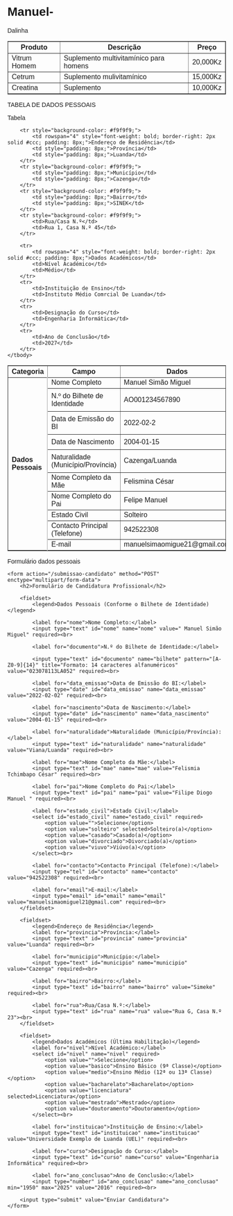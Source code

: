 


# Manuel-
Dalinha 


<table border="1">
  <tr>
    <th>Produto</th>
    <th>Descrição</th>
    <th>Preço</th>
  </tr>
  <tr>
    <td>Vitrum Homem</td>
    <td>Suplemento multivitamínico para homens</td>
    <td> 20,000Kz</td>
  </tr>
  <tr>
    <td>Cetrum</td>
    <td>Suplemento mulivitamínico</td>
    <td>15,000Kz</td>
  </tr>
  <tr>
    <td>Creatina</td>
    <td>Suplemento</td>
    <td>10,000Kz</td>
  </tr>
</table>


TABELA DE DADOS PESSOAIS 

<table border="1" 
    <td>
        Tabela
    </caption>
    <thead>
        <tr>
            <th>Categoria</th>
            <th>Campo</th>
            <th>Dados</th>
        </tr>
    </thead>
    <tbody>
        <tr>
            <td rowspan="10" style="font-weight: bold; border-right: 2px solid #ccc; padding: 8px;">Dados Pessoais</td>
            <td>Nome Completo</td>
            <td>Manuel Simão Miguel</td>
        </tr>
        <tr>
            <td style="padding: 8px;">N.º do Bilhete de Identidade</td>
            <td style="padding: 8px;">AO001234567890</td>
        </tr>
        <tr>
            <td style="padding: 8px;">Data de Emissão do BI</td>
            <td style="padding: 8px;">2022-02-2</td>
        </tr>
        <tr>
            <td style="padding: 8px;">Data de Nascimento</td>
            <td style="padding: 8px;">2004-01-15</td>
        </tr>
        <tr>
            <td style="padding: 8px;">Naturalidade (Município/Província)</td>
            <td style= <td>Cazenga/Luanda</td>
        </tr>
        <tr>
            <td>Nome Completo da Mãe</td>
            <td>Felismina César</td>
        </tr>
        <tr>
            <td>Nome Completo do Pai</td>
            <td> Felipe Manuel</td>
        </tr>
        <tr>
            <td>Estado Civil</td>
            <td>Solteiro</td>
        </tr>
        <tr>
            <td>Contacto Principal (Telefone)</td>
            <td>942522308</td>
        </tr>
        <tr>
            <td>E-mail</td>
            <td>manuelsimaomigue21@gmail.com</td>
        </tr>

        <tr style="background-color: #f9f9f9;">
            <td rowspan="4" style="font-weight: bold; border-right: 2px solid #ccc; padding: 8px;">Endereço de Residência</td>
            <td style="padding: 8px;">Província</td>
            <td style="padding: 8px;">Luanda</td>
        </tr>
        <tr style="background-color: #f9f9f9;">
            <td style="padding: 8px;">Município</td>
            <td style="padding: 8px;">Cazenga</td>
        </tr>
        <tr style="background-color: #f9f9f9;">
            <td style="padding: 8px;">Bairro</td>
            <td style="padding: 8px;">SINEK</td>
        </tr>
        <tr style="background-color: #f9f9f9;">
            <td>Rua/Casa N.º</td>
            <td>Rua 1, Casa N.º 45</td>
        </tr>

        <tr>
            <td rowspan="4" style="font-weight: bold; border-right: 2px solid #ccc; padding: 8px;">Dados Académicos</td>
            <td>Nível Académico</td>
            <td>Médio</td>
        </tr>
        <tr>
            <td>Instituição de Ensino</td>
            <td>Instituto Médio Comrcial De Luanda</td>
        </tr>
        <tr>
            <td>Designação do Curso</td>
            <td>Engenharia Informática</td>
        </tr>
        <tr>
            <td>Ano de Conclusão</td>
            <td>2027</td>
        </tr>
    </tbody>
</table>


Formulário dados pessoais  

<!DOCTYPE html>
<html lang="pt">
<head>
    <meta charset="UTF-8">
    <meta name="viewport" content="width=device-width, initial-scale=1.0">
    <title>Formulário de Candidatura Completo</title>
    <style>
        /* CSS simples para melhor visualização, você pode remover ou expandir isso */
        body { font-family: Arial, sans-serif; margin: 20px; }
        fieldset { border: 1px solid #ccc; padding: 15px; margin-bottom: 20px; border-radius: 5px; }
        legend { font-weight: bold; padding: 0 10px; color: #333; }
        label { display: inline-block; width: 150px; margin-bottom: 5px; }
        input[type="text"], input[type="tel"], input[type="date"], input[type="number"], select, input[type="file"] {
            width: 300px;
            padding: 8px;
            margin-bottom: 10px;
            border: 1px solid #ddd;
            border-radius: 4px;
            box-sizing: border-box; /* Inclui padding e borda na largura total */
        }
        input[type="submit"] {
            background-color: #4CAF50;
            color: white;
            padding: 10px 15px;
            border: none;
            border-radius: 4px;
            cursor: pointer;
            font-size: 16px;
        }
        input[type="submit"]:hover {
            background-color: #45a049;
        }
    </style>
</head>
<body>

    <form action="/submissao-candidato" method="POST" enctype="multipart/form-data">
        <h2>Formulário de Candidatura Profissional</h2>

        <fieldset>
            <legend>Dados Pessoais (Conforme o Bilhete de Identidade)</legend>
            
            <label for="nome">Nome Completo:</label>
            <input type="text" id="nome" name="nome" value=" Manuel Simão Miguel" required><br>

            <label for="documento">N.º do Bilhete de Identidade:</label>
            
            <input type="text" id="documento" name="bilhete" pattern="[A-Z0-9]{14}" title="Formato: 14 caracteres alfanuméricos" value="023078113LA052" required><br>

            <label for="data_emissao">Data de Emissão do BI:</label>
            <input type="date" id="data_emissao" name="data_emissao" value="2022-02-02" required><br>

            <label for="nascimento">Data de Nascimento:</label>
            <input type="date" id="nascimento" name="data_nascimento" value="2004-01-15" required><br>
            
            <label for="naturalidade">Naturalidade (Município/Província):</label>
            <input type="text" id="naturalidade" name="naturalidade" value="Viana/Luanda" required><br>
            
            <label for="mae">Nome Completo da Mãe:</label>
            <input type="text" id="mae" name="mae" value="Felismia Tchimbapo César" required><br>

            <label for="pai">Nome Completo do Pai:</label>
            <input type="text" id="pai" name="pai" value="Filipe Diogo Manuel " required><br>

            <label for="estado_civil">Estado Civil:</label>
            <select id="estado_civil" name="estado_civil" required>
                <option value="">Selecione</option>
                <option value="solteiro" selected>Solteiro(a)</option>
                <option value="casado">Casado(a)</option>
                <option value="divorciado">Divorciado(a)</option>
                <option value="viuvo">Viúvo(a)</option>
            </select><br>
            
            <label for="contacto">Contacto Principal (Telefone):</label>
            <input type="tel" id="contacto" name="contacto" value="942522308" required><br>

            <label for="email">E-mail:</label>
            <input type="email" id="email" name="email" value="manuelsimaomiguel21@gmail.com" required><br>
        </fieldset>

        <fieldset>
            <legend>Endereço de Residência</legend>
            <label for="provincia">Província:</label>
            <input type="text" id="provincia" name="provincia" value="Luanda" required><br>

            <label for="municipio">Município:</label>
            <input type="text" id="municipio" name="municipio" value="Cazenga" required><br>

            <label for="bairro">Bairro:</label>
            <input type="text" id="bairro" name="bairro" value="Simeke" required><br>

            <label for="rua">Rua/Casa N.º:</label>
            <input type="text" id="rua" name="rua" value="Rua G, Casa N.º 23"><br>
        </fieldset>

        <fieldset>
            <legend>Dados Académicos (Última Habilitação)</legend>
            <label for="nivel">Nível Académico:</label>
            <select id="nivel" name="nivel" required>
                <option value="">Selecione</option>
                <option value="basico">Ensino Básico (9ª Classe)</option>
                <option value="medio">Ensino Médio (12ª ou 13ª Classe)</option>
                <option value="bacharelato">Bacharelato</option>
                <option value="licenciatura" selected>Licenciatura</option>
                <option value="mestrado">Mestrado</option>
                <option value="doutoramento">Doutoramento</option>
            </select><br>
            
            <label for="instituicao">Instituição de Ensino:</label>
            <input type="text" id="instituicao" name="instituicao" value="Universidade Exemplo de Luanda (UEL)" required><br>

            <label for="curso">Designação do Curso:</label>
            <input type="text" id="curso" name="curso" value="Engenharia Informática" required><br>
            
            <label for="ano_conclusao">Ano de Conclusão:</label>
            <input type="number" id="ano_conclusao" name="ano_conclusao" min="1950" max="2025" value="2016" required><br>
           
        <input type="submit" value="Enviar Candidatura">
    </form>

</body>
</html>
